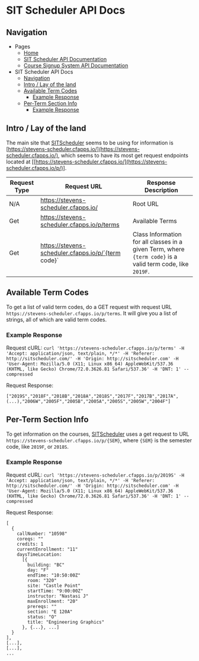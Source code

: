 # SIT Scheduler API Docs

## Navigation
- Pages
  - [Home](home.md)
  - [SIT Scheduler API Documentation](sitsched.md)
  - [Course Signup System API Documentation](signup.md)
- SIT Scheduler API Docs
	- [Navigation](#navigation)
	- [Intro / Lay of the land](#intro-lay-of-the-land)
	- [Available Term Codes](#available-term-codes)
		- [Example Response](#example-response)
	- [Per-Term Section Info](#per-term-section-info)
		- [Example Response](#example-response)

## Intro / Lay of the land
The main site that [SITScheduler](http://sitscheduler.com/) seems to be using for information is
[https://stevens-scheduler.cfapps.io/](https://stevens-scheduler.cfapps.io/), which seems to have
its most get request endpoints located at [[https://stevens-scheduler.cfapps.io/](https://stevens-scheduler.cfapps.io/p/)].

| Request Type | Request URL | Response Description |
|--------------|-------------|----------------------|
| N/A | https://stevens-scheduler.cfapps.io/ | Root URL |
| Get | https://stevens-scheduler.cfapps.io/p/terms | Available Terms |
| Get | https://stevens-scheduler.cfapps.io/p/`{term code}` | Class Information for all classes in a given Term, where `{term code}` is a valid term code, like `2019F`. |

## Available Term Codes
To get a list of valid term codes, do a GET request with request URL `https://stevens-scheduler.cfapps.io/p/terms`. It will give you a list of strings, all of which are valid term codes.

### Example Response
Request cURL: `curl 'https://stevens-scheduler.cfapps.io/p/terms' -H 'Accept: application/json, text/plain, */*' -H 'Referer: http://sitscheduler.com/' -H 'Origin: http://sitscheduler.com' -H 'User-Agent: Mozilla/5.0 (X11; Linux x86_64) AppleWebKit/537.36 (KHTML, like Gecko) Chrome/72.0.3626.81 Safari/537.36' -H 'DNT: 1' --compressed`

Request Response:
```
["2019S","2018F","2018B","2018A","2018S","2017F","2017B","2017A", (...),"2006W","2005F","2005B","2005A","2005S","2005W","2004F"]
```

## Per-Term Section Info

To get information on the courses, [SITScheduler](http://sitscheduler.com/) uses
a get request to URL `https://stevens-scheduler.cfapps.io/p/{SEM}`, where `{SEM}`
is the semester code, like `2019F`, or `2018S`.

### Example Response
Request cURL: `curl 'https://stevens-scheduler.cfapps.io/p/2019S' -H 'Accept: application/json, text/plain, */*' -H 'Referer: http://sitscheduler.com/' -H 'Origin: http://sitscheduler.com' -H 'User-Agent: Mozilla/5.0 (X11; Linux x86_64) AppleWebKit/537.36 (KHTML, like Gecko) Chrome/72.0.3626.81 Safari/537.36' -H 'DNT: 1' --compressed`

Request Response:
```
[
  {
    callNumber: "10598"
    coreqs: ""
    credits: 1
    currentEnrollment: "11"
    daysTimeLocation:
      [{
        building: "BC"
        day: "F"
        endTime: "10:50:00Z"
        room: "320"
        site: "Castle Point"
        startTime: "9:00:00Z"
        instructor: "Nastasi J"
        maxEnrollment: "20"
        prereqs: ""
        section: "E 120A"
        status: "O"
        title: "Engineering Graphics"
      }, {...}, ...]
  }
],
[...],
[...],
...
```
<!-- TODO: format all of this better for later -->
